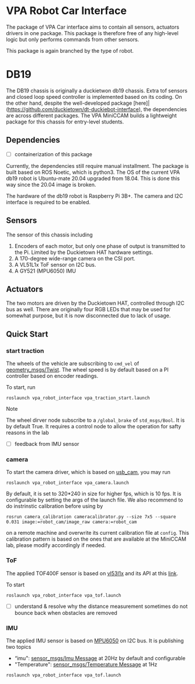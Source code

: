 # VPA Robot Car Interface

The package of VPA Car interface aims to contain all sensors, actuators drivers in one package. This package is therefore free of any high-level logic but only performs commands from other sensors.

This package is again branched by the type of robot.

# DB19

The DB19 chassis is originally a duckietwon db19 chassis. Extra tof sensors and closed loop speed controller is implemented based on its coding. On the other hand, despite the well-developed package [here]|(https://github.com/duckietown/dt-duckiebot-interface), the dependencies are across different packages. The VPA MiniCCAM builds a lightweight package for this chassis for entry-level students.
## Dependencies
- [ ] containerization of this package

Currently, the dependencies still require manual installment. The package is built based on ROS Noetic, which is python3. The OS of the current VPA db19 robot is Ubuntu-mate 20.04 upgraded from 18.04. This is done this way since the 20.04 image is broken.

The hardware of the db19 robot is Raspberry Pi 3B+. The camera and I2C interface is required to be enabled.

## Sensors
The sensor of this chassis including
1. Encoders of each motor, but only one phase of output is transmitted to the Pi. Limited by the Duckietown HAT hardware settings.
2. A 170-degree wide-range camera on the CSI port.
3. A VL51L1x ToF sensor on I2C bus.
4. A GY521 (MPU6050) IMU

## Actuators
The two motors are driven by the Duckietown HAT, controlled through I2C bus as well. There are originally four RGB LEDs that may be used for somewhat purpose, but it is now disconnected due to lack of usage.

## Quick Start

### start traction
The wheels of the vehicle are subscribing to <code>cmd_vel</code> of [geometry_msgs/Twist](http://docs.ros.org/en/noetic/api/geometry_msgs/html/msg/Twist.html). The wheel speed is by default based on a PI controller based on encoder readings.

To start, run
```
roslaunch vpa_robot_interface vpa_traction_start.launch
```
> [!NOTE]
> The wheel dirver node subscribe to a <code>/global_brake</code> of <code>std_msgs/Bool</code>. It is by default True. It requires a control node to allow the operation for safty reasons in the lab
- [ ] feedback from IMU sensor
### camera
To start the camera driver, which is based on [usb_cam](http://wiki.ros.org/usb_cam), you may run
```
roslaunch vpa_robot_interface vpa_camera.launch
```
By default, it is set to 320*240 in size for higher fps, which is 10 fps. It is configurable by setting the args of the launch file. We also recommend to do instrinstic calibration before using by
```
rosrun camera_calibration cameracalibrator.py --size 7x5 --square 0.031 image:=robot_cam/image_raw camera:=robot_cam
```
on a remote machine and overwrite its current calibration file at <code>config</code>.
This calibration pattern is based on the ones that are available at the MiniCCAM lab, please modify accordingly if needed.
### ToF
The applied TOF400F sensor is based on [vl53l1x](https://www.st.com/en/imaging-and-photonics-solutions/vl53l1x.html) and its API at this [link](https://github.com/pimoroni/vl53l1x-python).

To start
```
roslaunch vpa_robot_interface vpa_tof.launch
```
- [ ] understand & resolve why the distance measurement sometimes do not bounce back when obstacles are removed
### IMU
The applied IMU sensor is based on [MPU6050](https://invensense.tdk.com/products/motion-tracking/6-axis/mpu-6050/) on I2C bus.
It is publishing two topics
- “imu": [sensor_msgs/Imu Message](http://docs.ros.org/en/noetic/api/sensor_msgs/html/msg/Imu.html) at 20Hz by default and configurable
- "Temperature": [sensor_msgs/Temperature Message](http://docs.ros.org/en/noetic/api/sensor_msgs/html/msg/Temperature.html) at 1Hz
```
roslaunch vpa_robot_interface vpa_tof.launch
```

